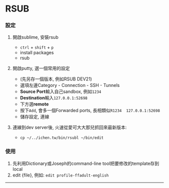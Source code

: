 RSUB
====

### 設定

1. 開啟sublime, 安裝rsub  
    *  `ctrl` + `shift` + `p`  
    *  install packages  
    * rsub  

2. 開啟putty, 選一個常用的設定  
    * (先另存一個版本, 例如RSUB DEV21)  
    * 選項左邊Category - Connection - SSH - Tunnels  
    * **Source Port**輸入自己sandbox, 例如`1234`  
    * **Destination**輸入`127.0.0.1:52698`  
    * 下方選**remote**  
    * 按下`Add`, 會多一個Forwarded ports, 長相類似`R1234  127.0.0.1:52698`
    * 儲存設定, 連線  

3. 連線到dev server後, 火速從愛可大大那兒抓回來最新版本: 
    * `cp ~/../ichen.tw/bin/rsubl ~/bin/edit`


### 使用

1. 先利用Dictionary或Joseph的command-line tool把要修改的template存到local
2. edit {file}, 例如: `edit profile-ffadult-english`


---

